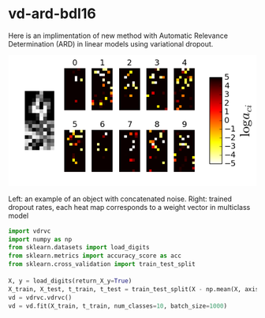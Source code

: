 # vd-ard-bdl16

Here is an implimentation of new method with Automatic Relevance Determination (ARD) in linear models using variational dropout.

![](pics/nips.png)

Left: an example of an object with concatenated noise. Right: trained dropout rates, each heat map corresponds to a weight vector in multiclass model


```python
import vdrvc 
import numpy as np
from sklearn.datasets import load_digits
from sklearn.metrics import accuracy_score as acc
from sklearn.cross_validation import train_test_split

X, y = load_digits(return_X_y=True)
X_train, X_test, t_train, t_test = train_test_split(X - np.mean(X, axis=0), y, test_size=0.2)
vd = vdrvc.vdrvc()
vd = vd.fit(X_train, t_train, num_classes=10, batch_size=1000)
```
